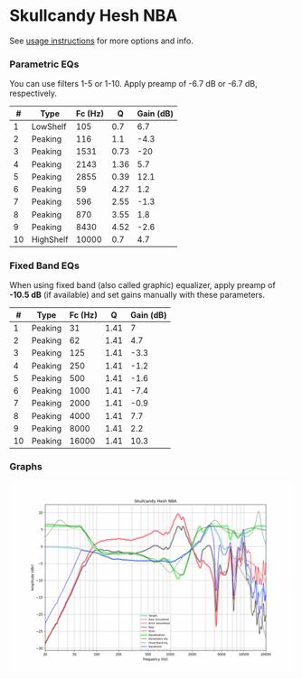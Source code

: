# Skullcandy Hesh NBA
See [usage instructions](https://github.com/jaakkopasanen/AutoEq#usage) for more options and info.

### Parametric EQs
You can use filters 1-5 or 1-10. Apply preamp of -6.7 dB or -6.7 dB, respectively.

|   # | Type      |   Fc (Hz) |    Q |   Gain (dB) |
|-----|-----------|-----------|------|-------------|
|   1 | LowShelf  |       105 | 0.7  |         6.7 |
|   2 | Peaking   |       116 | 1.1  |        -4.3 |
|   3 | Peaking   |      1531 | 0.73 |       -20   |
|   4 | Peaking   |      2143 | 1.36 |         5.7 |
|   5 | Peaking   |      2855 | 0.39 |        12.1 |
|   6 | Peaking   |        59 | 4.27 |         1.2 |
|   7 | Peaking   |       596 | 2.55 |        -1.3 |
|   8 | Peaking   |       870 | 3.55 |         1.8 |
|   9 | Peaking   |      8430 | 4.52 |        -2.6 |
|  10 | HighShelf |     10000 | 0.7  |         4.7 |

### Fixed Band EQs
When using fixed band (also called graphic) equalizer, apply preamp of **-10.5 dB** (if available) and set gains manually with these parameters.

|   # | Type    |   Fc (Hz) |    Q |   Gain (dB) |
|-----|---------|-----------|------|-------------|
|   1 | Peaking |        31 | 1.41 |         7   |
|   2 | Peaking |        62 | 1.41 |         4.7 |
|   3 | Peaking |       125 | 1.41 |        -3.3 |
|   4 | Peaking |       250 | 1.41 |        -1.2 |
|   5 | Peaking |       500 | 1.41 |        -1.6 |
|   6 | Peaking |      1000 | 1.41 |        -7.4 |
|   7 | Peaking |      2000 | 1.41 |        -0.9 |
|   8 | Peaking |      4000 | 1.41 |         7.7 |
|   9 | Peaking |      8000 | 1.41 |         2.2 |
|  10 | Peaking |     16000 | 1.41 |        10.3 |

### Graphs
![](./Skullcandy%20Hesh%20NBA.png)
